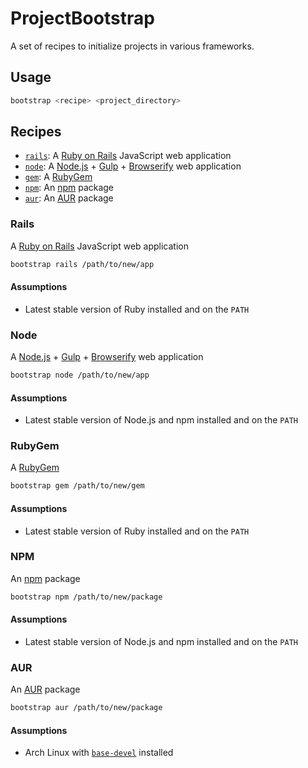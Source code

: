 # ProjectBootstrap
A set of recipes to initialize projects in various frameworks.

## Usage
```bash
bootstrap <recipe> <project_directory>
```

## Recipes
* [`rails`](#rails):
  A [Ruby on Rails](http://rubyonrails.org) JavaScript web application
* [`node`](#node):
  A [Node.js](http://nodejs.org) +  [Gulp](http://gulpjs.com) +
  [Browserify](http://browserify.org) web application
* [`gem`](#gem):
  A [RubyGem](https://rubygems.org)
* [`npm`](#npm):
  An [npm](https://www.npmjs.org) package
* [`aur`](#aur):
  An [AUR](https://aur.archlinux.org) package

### Rails
A [Ruby on Rails](http://rubyonrails.org) JavaScript web application

```sh
bootstrap rails /path/to/new/app
```

#### Assumptions
* Latest stable version of Ruby installed and on the `PATH`

### Node
A [Node.js](http://nodejs.org) +  [Gulp](http://gulpjs.com) +
[Browserify](http://browserify.org) web application

```sh
bootstrap node /path/to/new/app
```

#### Assumptions
* Latest stable version of Node.js and npm installed and on the `PATH`

### RubyGem
A [RubyGem](https://rubygems.org)

```sh
bootstrap gem /path/to/new/gem
```

#### Assumptions
* Latest stable version of Ruby installed and on the `PATH`

### NPM
An [npm](https://www.npmjs.org) package

```sh
bootstrap npm /path/to/new/package
```

#### Assumptions
* Latest stable version of Node.js and npm installed and on the `PATH`

### AUR
An [AUR](https://aur.archlinux.org) package

```sh
bootstrap aur /path/to/new/package
```

#### Assumptions
* Arch Linux with
  [`base-devel`](https://www.archlinux.org/groups/x86_64/base-devel/) installed
